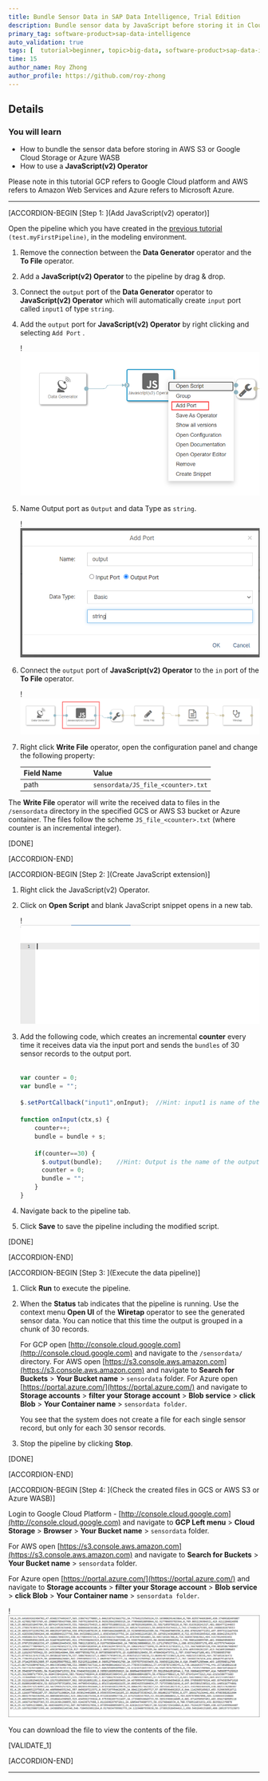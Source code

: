 ```yaml
---
title: Bundle Sensor Data in SAP Data Intelligence, Trial Edition
description: Bundle sensor data by JavaScript before storing it in Cloud Storage by using SAP Data Intelligence, Trial Edition.
primary_tag: software-product>sap-data-intelligence
auto_validation: true
tags: [  tutorial>beginner, topic>big-data, software-product>sap-data-intelligence ]
time: 15
author_name: Roy Zhong
author_profile: https://github.com/roy-zhong
---
```


## Details
### You will learn  
- How to bundle the sensor data before storing in AWS S3 or Google Cloud Storage or Azure WASB
- How to use a **JavaScript(v2) Operator**

Please note in this tutorial GCP refers to Google Cloud platform and AWS refers to Amazon Web Services and Azure refers to Microsoft Azure.

---

[ACCORDION-BEGIN [Step 1: ](Add JavaScript(v2) operator)]

Open the pipeline which you have created in the [previous tutorial](dataintelligence-trial-v2-pipelines-part02) `(test.myFirstPipeline)`, in the modeling environment.

1. Remove the connection between the **Data Generator** operator and the **To File** operator.

2. Add a **JavaScript(v2) Operator** to the pipeline by drag & drop.

3. Connect the `output` port of the **Data Generator** operator to **JavaScript(v2) Operator** which will automatically create `input` port called `input1` of type `string`.

4. Add the `output` port for   **JavaScript(v2) Operator** by right clicking and selecting `Add Port` .  

    !![Add JavaScript(v2) Operator Port](datahub-trial-v2-pipelines-part03-1.png)

5. Name Output port as `Output` and data Type as `string`.

    !![Add JavaScript(v2) Port configuration](datahub-trial-v2-pipelines-part03-2.png)

6. Connect the `output` port of  **JavaScript(v2) Operator**  to the `in` port of the **To File** operator.

    !![Add JS String Operator](datahub-trial-v2-pipelines-part03-3.png)

7. Right click **Write File** operator, open the configuration panel and change the following property:

    |  Field Name&nbsp;&nbsp;&nbsp;&nbsp;&nbsp;&nbsp;&nbsp;&nbsp;&nbsp;&nbsp;&nbsp;&nbsp;&nbsp;     | Value
    |  :------------- | :-------------
    | path  | `sensordata/JS_file_<counter>.txt`

The **Write File** operator will write the received data to files in the `/sensordata` directory in the specified GCS or AWS S3 bucket or Azure container. The files follow the scheme `JS_file_<counter>.txt` (where counter is an incremental integer).

[DONE]

[ACCORDION-END]

[ACCORDION-BEGIN [Step 2: ](Create JavaScript extension)]

1. Right click the JavaScript(v2) Operator.

2. Click on **Open Script** and blank JavaScript snippet opens in a new tab.

    !![Blank JavaScript](datahub-trial-v2-pipelines-part03-4.png)

3. Add the following code, which creates an incremental **counter** every time it receives data via the input port and sends the `bundles` of  30 sensor records to the output port.

    ```javascript

    var counter = 0;
    var bundle = "";

    $.setPortCallback("input1",onInput);  //Hint: input1 is name of the input port, so you can rename the input port if you like  

    function onInput(ctx,s) {
        counter++;
        bundle = bundle + s;

        if(counter==30) {
          $.output(bundle);    //Hint: Output is the name of the output port, so you can rename the output port if you like
          counter = 0;
          bundle = "";
        }
    }
    ```
4. Navigate back to the pipeline tab.

5. Click **Save** to save the pipeline including the modified script.

[DONE]

[ACCORDION-END]


[ACCORDION-BEGIN [Step 3: ](Execute the data pipeline)]

1. Click **Run** to execute the pipeline.

2. When the **Status** tab indicates that the pipeline is running. Use the context menu **Open UI** of the **Wiretap** operator to see the generated sensor data. You can notice that this time the output is grouped in a chunk of 30 records.

    For GCP open [http://console.cloud.google.com](http://console.cloud.google.com) and navigate to the `/sensordata/` directory.
    For AWS open [https://s3.console.aws.amazon.com](https://s3.console.aws.amazon.com) and navigate to **Search for Buckets** > **Your Bucket name** > `sensordata` folder.
    For Azure open [https://portal.azure.com/](https://portal.azure.com/) and navigate to **Storage accounts** > **filter your Storage account** > **Blob service** > **click Blob** > **Your Container name** > `sensordata folder`.

    You see that the system does not create a file for each single sensor record, but only for each 30 sensor records.

4. Stop the pipeline by clicking **Stop**.

[DONE]

[ACCORDION-END]

[ACCORDION-BEGIN [Step 4: ](Check the created files in GCS or AWS S3 or Azure WASB)]

Login to Google Cloud Platform - [http://console.cloud.google.com](http://console.cloud.google.com) and navigate to **GCP Left menu** > **Cloud Storage** > **Browser** > **Your Bucket name** > `sensordata` folder.

For AWS open [https://s3.console.aws.amazon.com](https://s3.console.aws.amazon.com) and navigate to **Search for Buckets** > **Your Bucket name** > `sensordata` folder.

For Azure open [https://portal.azure.com/](https://portal.azure.com/) and navigate to **Storage accounts** > **filter your Storage account** > **Blob service** > **click Blob** > **Your Container name** > `sensordata folder`.

!![Hyperscaler Output](datahub-trial-v2-pipelines-part03-5.png)

You can download the file to view the contents of the file.


[VALIDATE_1]

[ACCORDION-END]

---
